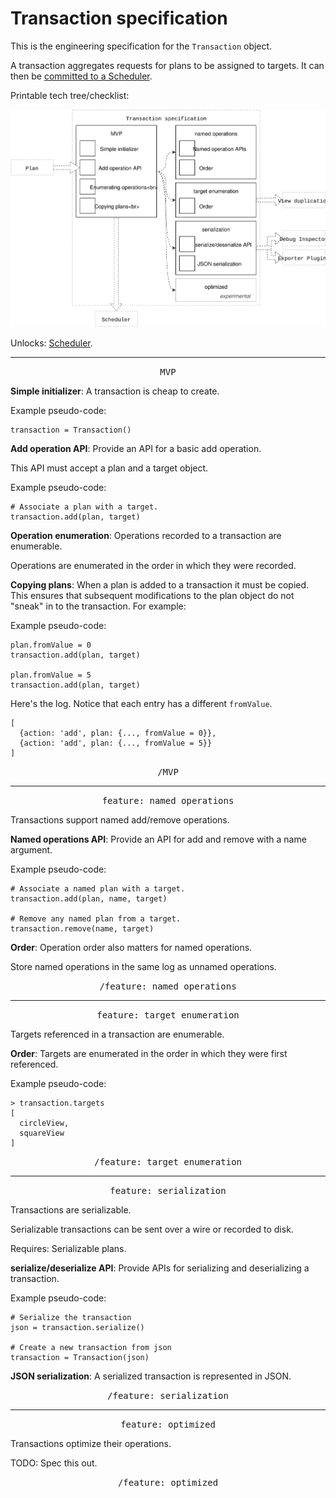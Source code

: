 # Transaction specification

This is the engineering specification for the `Transaction` object.

A transaction aggregates requests for plans to be assigned to targets. It can then be [committed to a Scheduler](./scheduler.md).

Printable tech tree/checklist:

![](../../_assets/TransactionTechTree.svg)

Unlocks: [Scheduler](scheduler.md).

---

<p style="text-align:center"><tt>MVP</tt></p>

**Simple initializer**: A transaction is cheap to create.

Example pseudo-code:

    transaction = Transaction()

**Add operation API**: Provide an API for a basic add operation.

This API must accept a plan and a target object.

Example pseudo-code:

    # Associate a plan with a target.
    transaction.add(plan, target)

**Operation enumeration**: Operations recorded to a transaction are enumerable.

Operations are enumerated in the order in which they were recorded.

**Copying plans**: When a plan is added to a transaction it must be copied. This ensures that subsequent modifications to the plan object do not "sneak" in to the transaction. For example:

Example pseudo-code:

    plan.fromValue = 0
    transaction.add(plan, target)
    
    plan.fromValue = 5
    transaction.add(plan, target)

Here's the log.  Notice that each entry has a different `fromValue`.

    [
      {action: 'add', plan: {..., fromValue = 0}}, 
      {action: 'add', plan: {..., fromValue = 5}}
    ]

<p style="text-align:center"><tt>/MVP</tt></p>

---

<p style="text-align:center"><tt>feature: named operations</tt></p>

Transactions support named add/remove operations.

**Named operations API**: Provide an API for add and remove with a name argument.

Example pseudo-code:

    # Associate a named plan with a target.
    transaction.add(plan, name, target)
    
    # Remove any named plan from a target.
    transaction.remove(name, target)

**Order**: Operation order also matters for named operations.

Store named operations in the same log as unnamed operations.

<p style="text-align:center"><tt>/feature: named operations</tt></p>

---

<p style="text-align:center"><tt>feature: target enumeration</tt></p>

Targets referenced in a transaction are enumerable.

**Order**: Targets are enumerated in the order in which they were first referenced.

Example pseudo-code:

    > transaction.targets
    [
      circleView,
      squareView
    ]

<p style="text-align:center"><tt>/feature: target enumeration</tt></p>

---

<p style="text-align:center"><tt>feature: serialization</tt></p>

Transactions are serializable.

Serializable transactions can be sent over a wire or recorded to disk.

Requires: Serializable plans.

**serialize/deserialize API**: Provide APIs for serializing and deserializing a transaction.

Example pseudo-code:

    # Serialize the transaction
    json = transaction.serialize()
    
    # Create a new transaction from json
    transaction = Transaction(json)

**JSON serialization**: A serialized transaction is represented in JSON.

<p style="text-align:center"><tt>/feature: serialization</tt></p>

---

<p style="text-align:center"><tt>feature: optimized</tt></p>

Transactions optimize their operations.

TODO: Spec this out.

<p style="text-align:center"><tt>/feature: optimized</tt></p>

<!--

LGTM:
- appsforartists

-->
